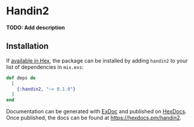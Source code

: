 # Handin2

**TODO: Add description**

## Installation

If [available in Hex](https://hex.pm/docs/publish), the package can be installed
by adding `handin2` to your list of dependencies in `mix.exs`:

```elixir
def deps do
  [
    {:handin2, "~> 0.1.0"}
  ]
end
```

Documentation can be generated with [ExDoc](https://github.com/elixir-lang/ex_doc)
and published on [HexDocs](https://hexdocs.pm). Once published, the docs can
be found at <https://hexdocs.pm/handin2>.

